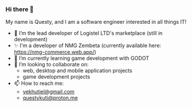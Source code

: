 ### Hi there 👋

My name is Questy, and I am a software engineer interested in all things IT!
<!--
**Yekhutiel/yekhutiel** is a ✨ _special_ ✨ repository because its `README.md` (this file) appears on your GitHub profile.

Here are some ideas to get you started:
- 😄 Pronouns: ...
- ⚡ Fun fact: ...
- 💬 Ask me about ...
- 🤔 I’m looking for help with ...
-->
- 🔭 I’m the lead developer of Logistel LTD's marketplace (still in development)
- ✨ I'm a developer of NMG Zembeta (currently available here: https://nmg-commerce.web.app/)
- 🌱 I’m currently learning game development with GODOT
- 👯 I’m looking to collaborate on:
  * web, desktop and mobile application projects
  * game development projects
- 📫 How to reach me:
  * yekhutiel@gmail.com
  * questykuti@proton.me


